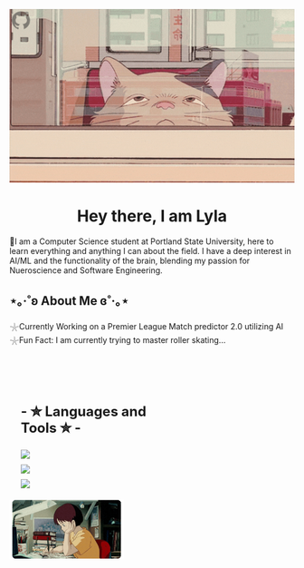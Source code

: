 <!-- MasterHead -->
<p align="center">
    <img src="https://github.com/lylashukur/lylashukur/blob/main/Full%20time%20coder...%20part-time%20hobby%20hoarder!.gif" alt="GitHub Banner" style="width:1100px; height:-480px;"/>
</p>

<h1 align="center"> Hey there, I am Lyla </h1>


<p> 🌱I am a Computer Science student at Portland State University, here to learn everything and anything I can about the field. I have a deep interest in AI/ML and the functionality of the brain, blending my passion for Nueroscience and Software Engineering.</p>

<h2>⋆｡‧˚ʚ About Me ɞ˚‧｡⋆</h2>

<p>𓇼Currently Working on a Premier League Match predictor 2.0 utilizing AI <br/>
𓇼Fun Fact: I am currently trying to master roller skating... <br/></p>


<br/>
<br/>
<div style="display: flex; align-items: center; justify-content: space-between; width: 100%; padding: 20px;">

<div style="max-width: 50%;">
        <h3 style="text-align: left; font-size: 24px; font-weight: bold;">
            - ✮ Languages and Tools ✮ -
        </h3>
        <div style="display: flex; flex-direction: column; gap: 10px;">
            <div style="display: flex; gap: 10px;">
                <img src="https://skillicons.dev/icons?i=git,cpp,discord,github,gitlab,sklearn"/>
            </div>
            <div style="display: flex; gap: 10px;">
                <img src="https://skillicons.dev/icons?i=vim,postgres,py,linux"/>
            </div>
            <div style="display: flex; gap: 10px;">
                <img src="https://skillicons.dev/icons?i=html,vscode,blender,postgres,latex,css"/>
            </div>
        </div>
    </div>
</div>
 <div style="display: flex; justify-content: flex-end; align-items: right; width: 40%;">
        <img src="https://github.com/lylashukur/lylashukur/blob/main/Untitled%20design.gif"
             alt="Study Gif" style="max-height: 200px; width: auto;">
    </div>


